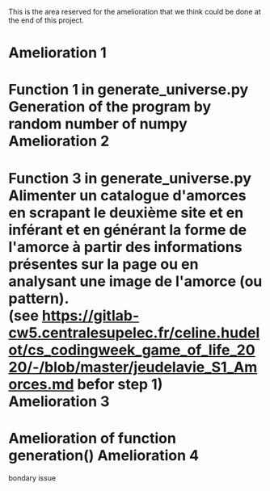 This is the area reserved for the amelioration that we think could be done at the end of this project.

Amelioration 1
====================================
Function 1 in generate_universe.py  
Generation of the program by random number of numpy  
Amelioration 2
====================================
Function 3 in generate_universe.py  
Alimenter un catalogue d'amorces en scrapant le deuxième site et en inférant et en générant la forme de l'amorce à partir des informations présentes sur la page ou en analysant une image de l'amorce (ou pattern).  
(see https://gitlab-cw5.centralesupelec.fr/celine.hudelot/cs_codingweek_game_of_life_2020/-/blob/master/jeudelavie_S1_Amorces.md  befor step 1)  
Amelioration 3
====================================
Amelioration of function generation()
Amelioration 4
====================================
bondary issue